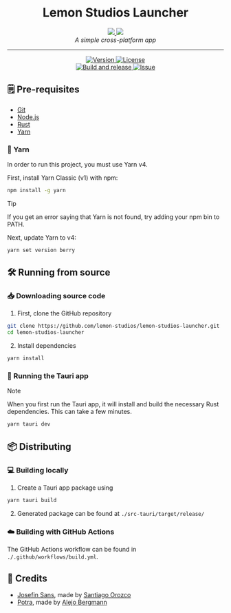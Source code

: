 <h1 align="center">
  Lemon Studios Launcher
</h1>
<p align="center">
  <a href="https://tauri.app">
    <img src="https://img.shields.io/badge/tauri-%2324C8DB.svg?style=for-the-badge&logo=tauri&logoColor=%23FFFFFF">
  </a>
  <a href="https://nextjs.org/">
    <img src="https://img.shields.io/badge/Next-black?style=for-the-badge&logo=next.js&logoColor=white">
  </a>
  <br>
  <i>A simple cross-platform app</i>
</p>
<hr>
<p align="center">
    <a href="https://github.com/lemons-studios/lemon-studios-launcher/releases/latest">
      <img alt="Version" src="https://img.shields.io/github/package-json/v/lemons-studios/lemon-studios-launcher?style=flat-square&label=Version">
    </a>
    <a href="https://github.com/lemons-studios/lemon-studios-launcher/blob/main/LICENSE">
      <img alt="License" src="https://img.shields.io/github/license/lemons-studios/lemon-studios-launcher?style=flat-square&label=License">
    </a>
    <br>
    <a href="https://github.com/lemons-studios/lemon-studios-launcher/actions/workflows/build.yml">
      <img alt="Build and release" src="https://img.shields.io/github/actions/workflow/status/lemons-studios/lemon-studios-launcher/build.yml?style=flat-square&label=Build%20and%20release">
    </a>
    <a href="https://github.com/lemons-studios/lemon-studios-launcher/issues">
      <img alt="Issue" src="https://img.shields.io/github/issues/lemons-studios/lemon-studios-launcher?style=flat-square&label=Issue">
    </a>
</p>

## 🗒️ Pre-requisites

- [Git](https://git-scm.com/)
- [Node.js](https://nodejs.org/)
- [Rust](https://www.rust-lang.org/)
- [Yarn](https://yarnpkg.com/)

### 🧶 Yarn

In order to run this project, you must use Yarn v4.

First, install Yarn Classic (v1) with npm:

```sh
npm install -g yarn
```

> [!TIP]
> If you get an error saying that Yarn is not found, try adding your npm bin to PATH.

Next, update Yarn to v4:

```sh
yarn set version berry
```

## 🛠️ Running from source

### 📥 Downloading source code

1. First, clone the GitHub repository

```sh
git clone https://github.com/lemon-studios/lemon-studios-launcher.git
cd lemon-studios-launcher
```

2. Install dependencies

```sh
yarn install
```

### 🚀 Running the Tauri app

> [!NOTE]  
> When you first run the Tauri app, it will install and build the necessary Rust dependencies. This can take a few minutes.

```sh
yarn tauri dev
```

## 📦 Distributing

### 💻 Building locally

1. Create a Tauri app package using

```sh
yarn tauri build
```

2. Generated package can be found at `./src-tauri/target/release/`

### ☁️ Building with GitHub Actions

The GitHub Actions workflow can be found in `./.github/workflows/build.yml`.

## 📜 Credits

- [Josefin Sans](https://fonts.google.com/specimen/Josefin+Sans), made by [Santiago Orozco](https://github.com/sannorozco)
- [Potra](https://rostype.com/potra-2/), made by [Alejo Bergmann](https://www.behance.net/alejobergmann)
